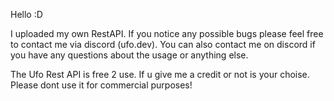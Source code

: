 
Hello :D 

I uploaded my own RestAPI. If you notice any possible bugs please feel free to contact me via discord (ufo.dev).
You can also contact me on discord if you have any questions about the usage or anything else. 

The Ufo Rest API is free 2 use. If u give me a credit or not is your choise. Please dont use it for commercial purposes! 
